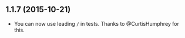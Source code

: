 
## 1.1.7 (2015-10-21)

- You can now use leading `/` in tests. Thanks to @CurtisHumphrey for this.
